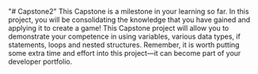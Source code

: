 "# Capstone2" 
This Capstone is a milestone in your learning so far. In this project, you will be consolidating the knowledge that you have gained and applying it to create a game! This Capstone project will allow you to demonstrate your competence in using variables, various data types, if statements, loops and nested structures. Remember, it is worth putting some extra time and effort into this project—it can become part of your developer portfolio.              

